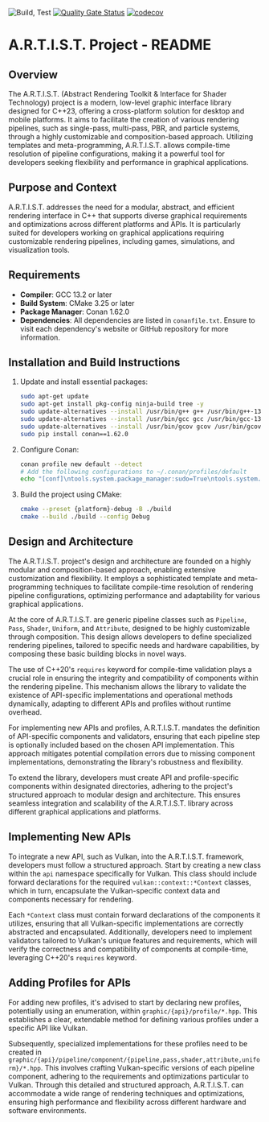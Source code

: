 ![Build, Test](https://github.com/C-enpy/ARTIST/actions/workflows/cmake-single-platform.yml/badge.svg) [![Quality Gate Status](https://sonarcloud.io/api/project_badges/measure?project=C-enpy_ARTIST&metric=alert_status)](https://sonarcloud.io/summary/new_code?id=C-enpy_ARTIST) [![codecov](https://codecov.io/gh/C-enpy/ARTIST/graph/badge.svg?token=I6X63MBCC7)](https://codecov.io/gh/C-enpy/ARTIST)


# A.R.T.I.S.T. Project - README

## Overview
The A.R.T.I.S.T. (Abstract Rendering Toolkit & Interface for Shader Technology) project is a modern, low-level graphic interface library designed for C++23, offering a cross-platform solution for desktop and mobile platforms. It aims to facilitate the creation of various rendering pipelines, such as single-pass, multi-pass, PBR, and particle systems, through a highly customizable and composition-based approach. Utilizing templates and meta-programming, A.R.T.I.S.T. allows compile-time resolution of pipeline configurations, making it a powerful tool for developers seeking flexibility and performance in graphical applications.

## Purpose and Context
A.R.T.I.S.T. addresses the need for a modular, abstract, and efficient rendering interface in C++ that supports diverse graphical requirements and optimizations across different platforms and APIs. It is particularly suited for developers working on graphical applications requiring customizable rendering pipelines, including games, simulations, and visualization tools.

## Requirements
- **Compiler**: GCC 13.2 or later
- **Build System**: CMake 3.25 or later
- **Package Manager**: Conan 1.62.0
- **Dependencies**: All dependencies are listed in `conanfile.txt`. Ensure to visit each dependency's website or GitHub repository for more information.

## Installation and Build Instructions
1. Update and install essential packages:
   ```sh
   sudo apt-get update
   sudo apt-get install pkg-config ninja-build tree -y
   sudo update-alternatives --install /usr/bin/g++ g++ /usr/bin/g++-13 60
   sudo update-alternatives --install /usr/bin/gcc gcc /usr/bin/gcc-13 60
   sudo update-alternatives --install /usr/bin/gcov gcov /usr/bin/gcov-13 60
   sudo pip install conan==1.62.0
   ```
2. Configure Conan:
   ```sh
   conan profile new default --detect
   # Add the following configurations to ~/.conan/profiles/default
   echo "[conf]\ntools.system.package_manager:sudo=True\ntools.system.package_manager:sudo_askpass=True\ntools.system.package_manager:mode=install" >> ~/.conan/profiles/default
   ```
3. Build the project using CMake:
   ```sh
   cmake --preset {platform}-debug -B ./build
   cmake --build ./build --config Debug
   ```

## Design and Architecture
The A.R.T.I.S.T. project's design and architecture are founded on a highly modular and composition-based approach, enabling extensive customization and flexibility. It employs a sophisticated template and meta-programming techniques to facilitate compile-time resolution of rendering pipeline configurations, optimizing performance and adaptability for various graphical applications.

At the core of A.R.T.I.S.T. are generic pipeline classes such as `Pipeline`, `Pass`, `Shader`, `Uniform`, and `Attribute`, designed to be highly customizable through composition. This design allows developers to define specialized rendering pipelines, tailored to specific needs and hardware capabilities, by composing these basic building blocks in novel ways.

The use of C++20's `requires` keyword for compile-time validation plays a crucial role in ensuring the integrity and compatibility of components within the rendering pipeline. This mechanism allows the library to validate the existence of API-specific implementations and operational methods dynamically, adapting to different APIs and profiles without runtime overhead.

For implementing new APIs and profiles, A.R.T.I.S.T. mandates the definition of API-specific components and validators, ensuring that each pipeline step is optionally included based on the chosen API implementation. This approach mitigates potential compilation errors due to missing component implementations, demonstrating the library's robustness and flexibility.

To extend the library, developers must create API and profile-specific components within designated directories, adhering to the project's structured approach to modular design and architecture. This ensures seamless integration and scalability of the A.R.T.I.S.T. library across different graphical applications and platforms.

## Implementing New APIs

To integrate a new API, such as Vulkan, into the A.R.T.I.S.T. framework, developers must follow a structured approach. Start by creating a new class within the `api` namespace specifically for Vulkan. This class should include forward declarations for the required `vulkan::context::*Context` classes, which in turn, encapsulate the Vulkan-specific context data and components necessary for rendering.

Each `*Context` class must contain forward declarations of the components it utilizes, ensuring that all Vulkan-specific implementations are correctly abstracted and encapsulated. Additionally, developers need to implement validators tailored to Vulkan's unique features and requirements, which will verify the correctness and compatibility of components at compile-time, leveraging C++20's `requires` keyword.

## Adding Profiles for APIs

For adding new profiles, it's advised to start by declaring new profiles, potentially using an enumeration, within `graphic/{api}/profile/*.hpp`. This establishes a clear, extendable method for defining various profiles under a specific API like Vulkan.

Subsequently, specialized implementations for these profiles need to be created in `graphic/{api}/pipeline/component/{pipeline,pass,shader,attribute,uniform}/*.hpp`. This involves crafting Vulkan-specific versions of each pipeline component, adhering to the requirements and optimizations particular to Vulkan. Through this detailed and structured approach, A.R.T.I.S.T. can accommodate a wide range of rendering techniques and optimizations, ensuring high performance and flexibility across different hardware and software environments.